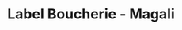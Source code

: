 ---
title: "Label Boucherie - Magali"
url: /mandelieu-la-napoule/label-boucherie-magali/
shop: boucherie
---